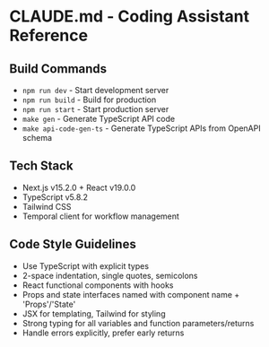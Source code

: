 # CLAUDE.md - Coding Assistant Reference

## Build Commands
- `npm run dev` - Start development server
- `npm run build` - Build for production
- `npm run start` - Start production server
- `make gen` - Generate TypeScript API code
- `make api-code-gen-ts` - Generate TypeScript APIs from OpenAPI schema

## Tech Stack
- Next.js v15.2.0 + React v19.0.0
- TypeScript v5.8.2
- Tailwind CSS
- Temporal client for workflow management

## Code Style Guidelines
- Use TypeScript with explicit types
- 2-space indentation, single quotes, semicolons
- React functional components with hooks
- Props and state interfaces named with component name + 'Props'/'State'
- JSX for templating, Tailwind for styling
- Strong typing for all variables and function parameters/returns
- Handle errors explicitly, prefer early returns